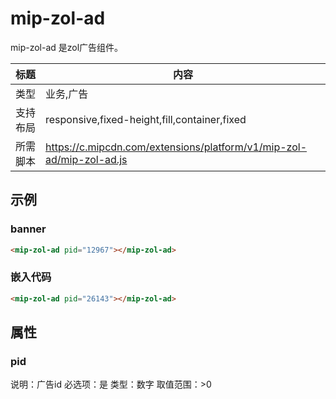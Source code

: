 # mip-zol-ad

mip-zol-ad 是zol广告组件。

标题|内容
----|----
类型|业务,广告
支持布局|responsive,fixed-height,fill,container,fixed
所需脚本|https://c.mipcdn.com/extensions/platform/v1/mip-zol-ad/mip-zol-ad.js

## 示例

### banner
```html
<mip-zol-ad pid="12967"></mip-zol-ad>
```

### 嵌入代码
```html
<mip-zol-ad pid="26143"></mip-zol-ad>
```

## 属性

### pid
说明：广告id
必选项：是
类型：数字
取值范围：>0

